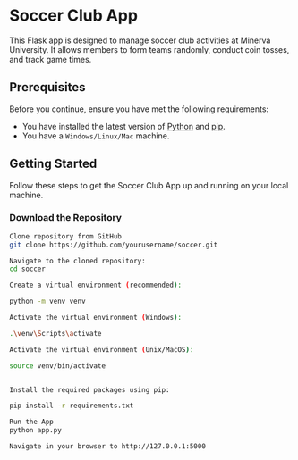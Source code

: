 # Soccer Club App

This Flask app is designed to manage soccer club activities at Minerva University. It allows members to form teams randomly, conduct coin tosses, and track game times.

## Prerequisites

Before you continue, ensure you have met the following requirements:

* You have installed the latest version of [Python](https://www.python.org/downloads/) and [pip](https://pip.pypa.io/en/stable/installing/).
* You have a `Windows/Linux/Mac` machine. 

## Getting Started

Follow these steps to get the Soccer Club App up and running on your local machine.

### Download the Repository

```bash
Clone repository from GitHub
git clone https://github.com/yourusername/soccer.git

Navigate to the cloned repository:
cd soccer

Create a virtual environment (recommended):

python -m venv venv

Activate the virtual environment (Windows):

.\venv\Scripts\activate

Activate the virtual environment (Unix/MacOS):

source venv/bin/activate


Install the required packages using pip:

pip install -r requirements.txt

Run the App
python app.py

Navigate in your browser to http://127.0.0.1:5000 
